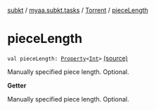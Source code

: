 [subkt](../../index.md) / [myaa.subkt.tasks](../index.md) / [Torrent](index.md) / [pieceLength](./piece-length.md)

# pieceLength

`val pieceLength: `[`Property`](https://docs.gradle.org/current/javadoc/org/gradle/api/provider/Property.html)`<`[`Int`](https://kotlinlang.org/api/latest/jvm/stdlib/kotlin/-int/index.html)`>` [(source)](https://github.com/Myaamori/SubKt/blob/0.1.8/src/main/kotlin/myaa/subkt/tasks/tasks.kt#L686)

Manually specified piece length. Optional.

**Getter**

Manually specified piece length. Optional.

